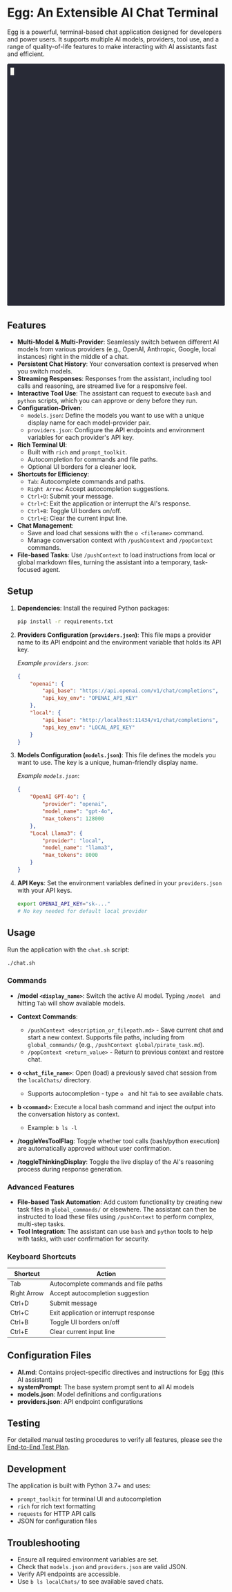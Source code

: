 # Egg: An Extensible AI Chat Terminal

Egg is a powerful, terminal-based chat application designed for developers and power users. It supports multiple AI models, providers, tool use, and a range of quality-of-life features to make interacting with AI assistants fast and efficient.


![Egg](egg.gif)


## Features

- **Multi-Model & Multi-Provider**: Seamlessly switch between different AI models from various providers (e.g., OpenAI, Anthropic, Google, local instances) right in the middle of a chat.
- **Persistent Chat History**: Your conversation context is preserved when you switch models.
- **Streaming Responses**: Responses from the assistant, including tool calls and reasoning, are streamed live for a responsive feel.
- **Interactive Tool Use**: The assistant can request to execute `bash` and `python` scripts, which you can approve or deny before they run.
- **Configuration-Driven**:
    - `models.json`: Define the models you want to use with a unique display name for each model-provider pair.
    - `providers.json`: Configure the API endpoints and environment variables for each provider's API key.
- **Rich Terminal UI**:
    - Built with `rich` and `prompt_toolkit`.
    - Autocompletion for commands and file paths.
    - Optional UI borders for a cleaner look.
- **Shortcuts for Efficiency**:
    - `Tab`: Autocomplete commands and paths.
    - `Right Arrow`: Accept autocompletion suggestions.
    - `Ctrl+D`: Submit your message.
    - `Ctrl+C`: Exit the application or interrupt the AI's response.
    - `Ctrl+B`: Toggle UI borders on/off.
    - `Ctrl+E`: Clear the current input line.
- **Chat Management**:
    - Save and load chat sessions with the `o <filename>` command.
    - Manage conversation context with `/pushContext` and `/popContext` commands.
- **File-based Tasks**: Use `/pushContext` to load instructions from local or global markdown files, turning the assistant into a temporary, task-focused agent.

## Setup

1.  **Dependencies**: Install the required Python packages:
    ```bash
    pip install -r requirements.txt
    ```

2.  **Providers Configuration (`providers.json`)**:
    This file maps a provider name to its API endpoint and the environment variable that holds its API key.

    *Example `providers.json`*:
    ```json
    {
        "openai": {
            "api_base": "https://api.openai.com/v1/chat/completions",
            "api_key_env": "OPENAI_API_KEY"
        },
        "local": {
            "api_base": "http://localhost:11434/v1/chat/completions",
            "api_key_env": "LOCAL_API_KEY"
        }
    }
    ```

3.  **Models Configuration (`models.json`)**:
    This file defines the models you want to use. The key is a unique, human-friendly display name.

    *Example `models.json`*:
    ```json
    {
        "OpenAI GPT-4o": {
            "provider": "openai",
            "model_name": "gpt-4o",
            "max_tokens": 128000
        },
        "Local Llama3": {
            "provider": "local",
            "model_name": "llama3",
            "max_tokens": 8000
        }
    }
    ```

4.  **API Keys**: Set the environment variables defined in your `providers.json` with your API keys.
    ```bash
    export OPENAI_API_KEY="sk-..."
    # No key needed for default local provider
    ```

## Usage

Run the application with the `chat.sh` script:
```bash
./chat.sh
```

### Commands

- **/model `<display_name>`**: Switch the active AI model. Typing `/model ` and hitting `Tab` will show available models.

- **Context Commands**:
  - `/pushContext <description_or_filepath.md>` - Save current chat and start a new context. Supports file paths, including from `global_commands/` (e.g., `/pushContext global/pirate_task.md`).
  - `/popContext <return_value>` - Return to previous context and restore chat.

- **o `<chat_file_name>`**: Open (load) a previously saved chat session from the `localChats/` directory.
  - Supports autocompletion - type `o ` and hit `Tab` to see available chats.

- **b `<command>`**: Execute a local bash command and inject the output into the conversation history as context.
  - Example: `b ls -l`

- **/toggleYesToolFlag**: Toggle whether tool calls (bash/python execution) are automatically approved without user confirmation.

- **/toggleThinkingDisplay**: Toggle the live display of the AI's reasoning process during response generation.

### Advanced Features

- **File-based Task Automation**: Add custom functionality by creating new task files in `global_commands/` or elsewhere. The assistant can then be instructed to load these files using `/pushContext` to perform complex, multi-step tasks.
- **Tool Integration**: The assistant can use `bash` and `python` tools to help with tasks, with user confirmation for security.

### Keyboard Shortcuts

| Shortcut | Action |
|----------|--------|
| Tab | Autocomplete commands and file paths |
| Right Arrow | Accept autocompletion suggestion |
| Ctrl+D | Submit message |
| Ctrl+C | Exit application or interrupt response |
| Ctrl+B | Toggle UI borders on/off |
| Ctrl+E | Clear current input line |

## Configuration Files

- **AI.md**: Contains project-specific directives and instructions for Egg (this AI assistant)
- **systemPrompt**: The base system prompt sent to all AI models
- **models.json**: Model definitions and configurations
- **providers.json**: API endpoint configurations

## Testing

For detailed manual testing procedures to verify all features, please see the [End-to-End Test Plan](EndToEnd.md).

## Development

The application is built with Python 3.7+ and uses:
- `prompt_toolkit` for terminal UI and autocompletion
- `rich` for rich text formatting
- `requests` for HTTP API calls
- JSON for configuration files

## Troubleshooting

- Ensure all required environment variables are set.
- Check that `models.json` and `providers.json` are valid JSON.
- Verify API endpoints are accessible.
- Use `b ls localChats/` to see available saved chats.
